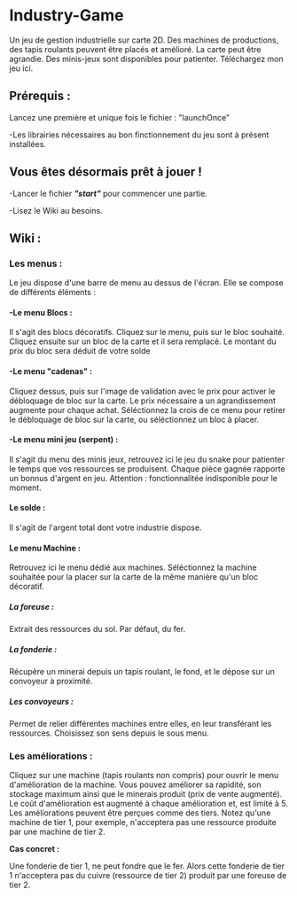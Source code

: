 # Industry-Game
Un jeu de gestion industrielle sur carte 2D. Des machines de productions, des tapis roulants peuvent être placés et amélioré. La carte peut être agrandie. Des minis-jeux sont disponibles pour patienter. Téléchargez mon jeu ici.

<h2>Prérequis :</h2>

Lancez une première et unique fois le fichier : "launchOnce"

-Les librairies nécessaires au bon finctionnement du jeu sont à présent installées.

<h2>Vous êtes désormais prêt à jouer !</h2>

-Lancer le fichier ***"start"*** pour commencer une partie.

-Lisez le Wiki au besoins.

<h2>Wiki :</h2>

<h3>Les menus :</h3>
Le jeu dispose d'une barre de menu au dessus de l'écran. Elle se compose de différents éléments :
<h4>-Le menu Blocs :</h4> Il s'agit des blocs décoratifs. Cliquez sur le menu, puis sur le bloc souhaité. Cliquez ensuite sur un bloc de la carte et il sera remplacé. Le montant du prix du bloc sera déduit de votre solde
<h4>-Le menu "cadenas" :</h4> Cliquez dessus, puis sur l'image de validation avec le prix pour activer le débloquage de bloc sur la carte. Le prix nécessaire a un agrandissement augmente pour chaque achat. Séléctionnez la crois de ce menu pour retirer le débloquage de bloc sur la carte, ou séléctionnez un bloc à placer.
<h4>-Le menu mini jeu (serpent) :</h4> Il s'agit du menu des minis jeux, retrouvez ici le jeu du snake pour patienter le temps que vos ressources se produisent. Chaque pièce gagnée rapporte un bonnus d'argent en jeu. Attention : fonctionnalitée indisponible pour le moment.
<h4>Le solde :</h4> Il s'agit de l'argent total dont votre industrie dispose.
<h4>Le menu Machine :</h4> Retrouvez ici le menu dédié aux machines. Séléctionnez la machine souhaitée pour la placer sur la carte de la même manière qu'un bloc décoratif.
<h5>La foreuse :</h5> Extrait des ressources du sol. Par défaut, du fer.
<h5>La fonderie :</h5> Récupère un minerai depuis un tapis roulant, le fond, et le dépose sur un convoyeur à proximité.
<h5>Les convoyeurs :</h5> Permet de relier différentes machines entre elles, en leur transférant les ressources. Choisissez son sens depuis le sous menu.

<h3>Les améliorations :</h3>
Cliquez sur une machine (tapis roulants non compris) pour ouvrir le menu d'amélioration de la machine. Vous pouvez améliorer sa rapidité, son stockage maximum ainsi que le minerais produit (prix de vente augmenté). Le coût d'amélioration est augmenté à chaque amélioration et, est limité à 5. Les améliorations peuvent être perçues comme des tiers. Notez qu'une machine de tier 1, pour exemple, n'acceptera pas une ressource produite par une machine de tier 2. 

__Cas concret :__

Une fonderie de tier 1, ne peut fondre que le fer. Alors cette fonderie de tier 1 n'acceptera pas du cuivre (ressource de tier 2) produit par une foreuse de tier 2.



